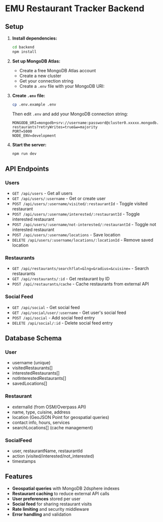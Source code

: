 # EMU Restaurant Tracker Backend

## Setup

1. **Install dependencies:**
   ```bash
   cd backend
   npm install
   ```

2. **Set up MongoDB Atlas:**
   - Create a free MongoDB Atlas account
   - Create a new cluster
   - Get your connection string
   - Create a `.env` file with your MongoDB URI:

3. **Create `.env` file:**
   ```bash
   cp .env.example .env
   ```
   Then edit `.env` and add your MongoDB connection string:
   ```
   MONGODB_URI=mongodb+srv://username:password@cluster0.xxxxx.mongodb.net/emu-restaurants?retryWrites=true&w=majority
   PORT=5000
   NODE_ENV=development
   ```

4. **Start the server:**
   ```bash
   npm run dev
   ```

## API Endpoints

### Users
- `GET /api/users` - Get all users
- `GET /api/users/:username` - Get or create user
- `POST /api/users/:username/visited/:restaurantId` - Toggle visited restaurant
- `POST /api/users/:username/interested/:restaurantId` - Toggle interested restaurant
- `POST /api/users/:username/not-interested/:restaurantId` - Toggle not interested restaurant
- `POST /api/users/:username/locations` - Save location
- `DELETE /api/users/:username/locations/:locationId` - Remove saved location

### Restaurants
- `GET /api/restaurants/search?lat=&lng=&radius=&cuisine=` - Search restaurants
- `GET /api/restaurants/:id` - Get restaurant by ID
- `POST /api/restaurants/cache` - Cache restaurants from external API

### Social Feed
- `GET /api/social` - Get social feed
- `GET /api/social/user/:username` - Get user's social feed
- `POST /api/social` - Add social feed entry
- `DELETE /api/social/:id` - Delete social feed entry

## Database Schema

### User
- username (unique)
- visitedRestaurants[]
- interestedRestaurants[]
- notInterestedRestaurants[]
- savedLocations[]

### Restaurant
- externalId (from OSM/Overpass API)
- name, type, cuisine, address
- location (GeoJSON Point for geospatial queries)
- contact info, hours, services
- searchLocations[] (cache management)

### SocialFeed
- user, restaurantName, restaurantId
- action (visited/interested/not_interested)
- timestamps

## Features

- **Geospatial queries** with MongoDB 2dsphere indexes
- **Restaurant caching** to reduce external API calls
- **User preferences** stored per user
- **Social feed** for sharing restaurant visits
- **Rate limiting** and security middleware
- **Error handling** and validation